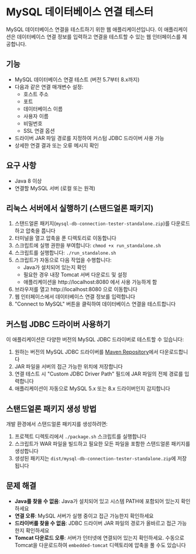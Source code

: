 # MySQL 데이터베이스 연결 테스터

MySQL 데이터베이스 연결을 테스트하기 위한 웹 애플리케이션입니다. 이 애플리케이션은 데이터베이스 연결 정보를 입력하고 연결을 테스트할 수 있는 웹 인터페이스를 제공합니다.

## 기능

- MySQL 데이터베이스 연결 테스트 (버전 5.7부터 8.x까지)
- 다음과 같은 연결 매개변수 설정:
  - 호스트 주소
  - 포트
  - 데이터베이스 이름
  - 사용자 이름
  - 비밀번호
  - SSL 연결 옵션
- 드라이버 JAR 파일 경로를 지정하여 커스텀 JDBC 드라이버 사용 가능
- 상세한 연결 결과 또는 오류 메시지 확인

## 요구 사항

- Java 8 이상
- 연결할 MySQL 서버 (로컬 또는 원격)

## 리눅스 서버에서 실행하기 (스탠드얼론 패키지)

1. 스탠드얼론 패키지(`mysql-db-connection-tester-standalone.zip`)를 다운로드하고 압축을 풉니다
2. 터미널을 열고 압축을 푼 디렉토리로 이동합니다
3. 스크립트에 실행 권한을 부여합니다: `chmod +x run_standalone.sh`
4. 스크립트를 실행합니다: `./run_standalone.sh`
5. 스크립트가 자동으로 다음 작업을 수행합니다:
   - Java가 설치되어 있는지 확인
   - 필요한 경우 내장 Tomcat 서버 다운로드 및 설정
   - 애플리케이션을 http://localhost:8080 에서 사용 가능하게 함
6. 브라우저를 열고 http://localhost:8080 으로 이동합니다
7. 웹 인터페이스에서 데이터베이스 연결 정보를 입력합니다
8. "Connect to MySQL" 버튼을 클릭하여 데이터베이스 연결을 테스트합니다

## 커스텀 JDBC 드라이버 사용하기

이 애플리케이션은 다양한 버전의 MySQL JDBC 드라이버로 테스트할 수 있습니다:

1. 원하는 버전의 MySQL JDBC 드라이버를 [Maven Repository](https://mvnrepository.com/artifact/mysql/mysql-connector-java)에서 다운로드합니다
2. JAR 파일을 서버의 접근 가능한 위치에 저장합니다
3. 연결 테스트 시 "Custom JDBC Driver Path" 필드에 JAR 파일의 전체 경로를 입력합니다
4. 애플리케이션이 자동으로 MySQL 5.x 또는 8.x 드라이버인지 감지합니다

## 스탠드얼론 패키지 생성 방법

개발 환경에서 스탠드얼론 패키지를 생성하려면:

1. 프로젝트 디렉토리에서 `./package.sh` 스크립트를 실행합니다
2. 스크립트가 WAR 파일을 빌드하고 필요한 모든 파일을 포함한 스탠드얼론 패키지를 생성합니다
3. 생성된 패키지는 `dist/mysql-db-connection-tester-standalone.zip`에 저장됩니다

## 문제 해결

- **Java를 찾을 수 없음**: Java가 설치되어 있고 시스템 PATH에 포함되어 있는지 확인하세요
- **연결 오류**: MySQL 서버가 실행 중이고 접근 가능한지 확인하세요
- **드라이버를 찾을 수 없음**: JDBC 드라이버 JAR 파일의 경로가 올바르고 접근 가능한지 확인하세요
- **Tomcat 다운로드 오류**: 서버가 인터넷에 연결되어 있는지 확인하세요. 수동으로 Tomcat을 다운로드하여 `embedded-tomcat` 디렉토리에 압축을 풀 수도 있습니다

